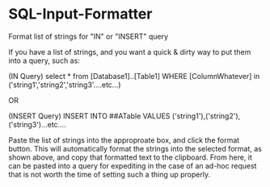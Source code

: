 # SQL-Input-Formatter
Format list of strings for "IN" or "INSERT" query


If you have a list of strings, and you want a quick & dirty way to put them into a query, such as:

(IN Query)
select * from [Database1]..[Table1]
WHERE [ColumnWhatever] in ('string1','string2','string3'....etc...)

OR

(INSERT Query)
INSERT INTO ##ATable VALUES
('string1'),('string2'),('string3')...etc....

Paste the list of strings into the approproate box, and click the format button.  This will automatically format the strings into the
selected format, as shown above, and copy that formatted text to the clipboard.  From here, it can be pasted into a query for
expediting in the case of an ad-hoc request that is not worth the time of setting such a thing up properly.

